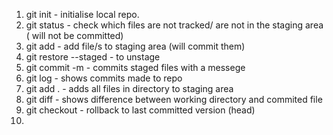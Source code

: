 1) git init - initialise local repo.
2) git status - check which files are not tracked/ are not in the staging area ( will not be committed)
3) git add <filename> - add file/s to staging area (will commit them)
4) git restore --staged <file> - to unstage
5) git commit -m <messege> - commits staged files with a messege
6) git log - shows commits made to repo
7) git add . - adds all files in directory to staging area
8) git diff <filename> - shows difference between working directory and commited file
9) git checkout <filename> - rollback to last committed version (head)
10)  
